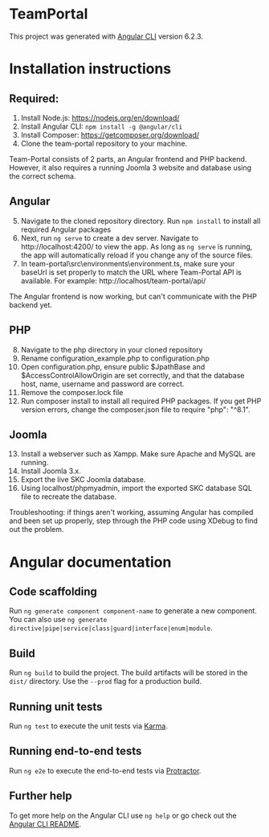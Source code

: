 # TeamPortal

This project was generated with [Angular CLI](https://github.com/angular/angular-cli) version 6.2.3.

# Installation instructions

## Required: 
1. Install Node.js: https://nodejs.org/en/download/
2. Install Angular CLI: `npm install -g @angular/cli`
3. Install Composer: https://getcomposer.org/download/
4. Clone the team-portal repository to your machine. 

Team-Portal consists of 2 parts, an Angular frontend and PHP backend. However, it also requires a running Joomla 3 website and database using the correct schema. 

## Angular

5. Navigate to the cloned repository directory. Run `npm install` to install all required Angular packages
6. Next, run `ng serve` to create a dev server. Navigate to http://localhost:4200/ to view the app. As long as `ng serve` is running, the app will automatically reload if you change any of the source files.
7. In team-portal\src\environments\environment.ts, make sure your baseUrl is set properly to match the URL where Team-Portal API is available. For example: http://localhost/team-portal/api/

The Angular frontend is now working, but can't communicate with the PHP backend yet. 

## PHP
8. Navigate to the php directory in your cloned repository
9. Rename configuration_example.php to configuration.php
10. Open configuration.php, ensure public $JpathBase and $AccessControlAllowOrigin are set correctly, and that the database host, name, username and password are correct. 
11. Remove the composer.lock file
12. Run composer install to install all required PHP packages. If you get PHP version errors, change the composer.json file to require "php": "^8.1". 

## Joomla
13. Install a webserver such as Xampp. Make sure Apache and MySQL are running. 
14. Install Joomla 3.x. 
15. Export the live SKC Joomla database. 
16. Using localhost/phpmyadmin, import the exported SKC database SQL file to recreate the database. 

Troubleshooting: if things aren't working, assuming Angular has compiled and been set up properly, step through the PHP code using XDebug to find out the problem. 

# Angular documentation

## Code scaffolding

Run `ng generate component component-name` to generate a new component. You can also use `ng generate directive|pipe|service|class|guard|interface|enum|module`.

## Build

Run `ng build` to build the project. The build artifacts will be stored in the `dist/` directory. Use the `--prod` flag for a production build.

## Running unit tests

Run `ng test` to execute the unit tests via [Karma](https://karma-runner.github.io).

## Running end-to-end tests

Run `ng e2e` to execute the end-to-end tests via [Protractor](http://www.protractortest.org/).

## Further help

To get more help on the Angular CLI use `ng help` or go check out the [Angular CLI README](https://github.com/angular/angular-cli/blob/master/README.md).
